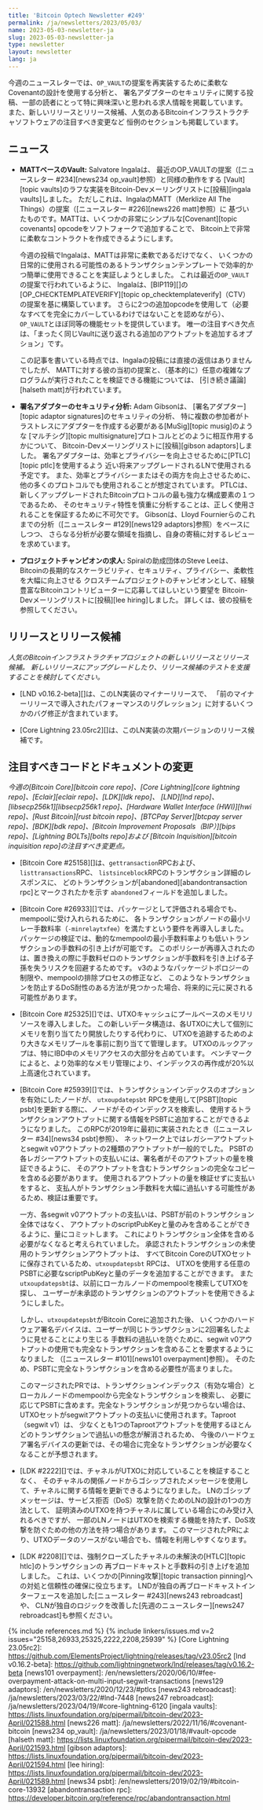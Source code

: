 ```yaml
---
title: 'Bitcoin Optech Newsletter #249'
permalink: /ja/newsletters/2023/05/03/
name: 2023-05-03-newsletter-ja
slug: 2023-05-03-newsletter-ja
type: newsletter
layout: newsletter
lang: ja
---
```

今週のニュースレターでは、`OP_VAULT`の提案を再実装するために柔軟なCovenantの設計を使用する分析と、
署名アダプターのセキュリティに関する投稿、一部の読者にとって特に興味深いと思われる求人情報を掲載しています。
また、新しいリリースとリリース候補、人気のあるBitcoinインフラストラクチャソフトウェアの注目すべき変更など
恒例のセクションも掲載しています。

## ニュース

- **MATTベースのVault:** Salvatore Ingalaは、
  最近のOP_VAULTの提案（[ニュースレター #234][news234 op_vault]参照）と同様の動作をする
  [Vault][topic vaults]のラフな実装をBitcoin-Devメーリングリストに[投稿][ingala vaults]しました。
  ただしこれは、IngalaのMATT（Merklize All The Things）の提案（[ニュースレター #226][news226 matt]参照）に
  基づいたものです。MATTは、いくつかの非常にシンプルな[Covenant][topic covenants] opcodeをソフトフォークで追加することで、
  Bitcoin上で非常に柔軟なコントラクトを作成できるようにします。

  今週の投稿でIngalaは、MATTは非常に柔軟であるだけでなく、
  いくつかの日常的に使用される可能性のあるトランザクションテンプレートで効率的かつ簡単に使用できることを実証しようとしました。
  これは最近の`OP_VAULT`の提案で行われているように、
  Ingalaは、[BIP119][]の[OP_CHECKTEMPLATEVERIFY][topic op_checktemplateverify]（CTV）の提案を基に構築しています。
  さらに2つの追加opcodeを使用して（必要なすべてを完全にカバーしているわけではないことを認めながら）、
  `OP_VAULT`とほぼ同等の機能セットを提供しています。
  唯一の注目すべき欠点は、「まったく同じVaultに送り返される追加のアウトプットを追加するオプション」です。

  この記事を書いている時点では、Ingalaの投稿には直接の返信はありませんでしたが、
  MATTに対する彼の当初の提案と、（基本的に）任意の複雑なプログラムが実行されたことを検証できる機能については、
  [引き続き議論][halseth matt]が行われています。

- **<!--analysis-of-signature-adaptor-security-->署名アダプターのセキュリティ分析:** Adam Gibsonは、
  [署名アダプター][topic adaptor signatures]のセキュリティの分析、
  特に複数の参加者がトラストレスにアダプターを作成する必要がある[MuSig][topic musig]のような
  [マルチシグ][topic multisignature]プロトコルとどのように相互作用するかについて、
  Bitcoin-Devメーリングリストに[投稿][gibson adaptors]しました。
  署名アダプターは、効率とプライバシーを向上させるために[PTLC][topic ptlc]を使用するよう
  近い将来アップグレードされるLNで使用される予定です。
  また、効率とプライバシーまたはその両方を向上させるために、他の多くのプロトコルでも使用されることが想定されています。
  PTLCは、新しくアップグレードされたBitcoinプロトコルの最も強力な構成要素の１つであるため、
  そのセキュリティ特性を慎重に分析することは、正しく使用されることを保証するために不可欠です。
  Gibsonは、Lloyd Fournierらのこれまでの分析（[ニュースレター #129][news129 adaptors]参照）をベースにしつつ、
  さらなる分析が必要な領域を指摘し、自身の寄稿に対するレビューを求めています。

- **<!--job-opportunity-for-project-champions-->プロジェクトチャンピオンの求人:** Spiralの助成団体のSteve Leeは、
  Bitcoinの長期的なスケーラビリティ、セキュリティ、プライバシー、柔軟性を大幅に向上させる
  クロスチームプロジェクトのチャンピオンとして、経験豊富なBitcoinコントリビューターに応募してほしいという要望を
  Bitcoin-Devメーリングリストに[投稿][lee hiring]しました。
  詳しくは、彼の投稿を参照してください。

## リリースとリリース候補

*人気のBitcoinインフラストラクチャプロジェクトの新しいリリースとリリース候補。
新しいリリースにアップグレードしたり、リリース候補のテストを支援することを検討してください。*

- [LND v0.16.2-beta][]は、このLN実装のマイナーリリースで、
  「前のマイナーリリースで導入されたパフォーマンスのリグレッション」に対するいくつかのバグ修正が含まれています。

- [Core Lightning 23.05rc2][]は、このLN実装の次期バージョンのリリース候補です。

## 注目すべきコードとドキュメントの変更

*今週の[Bitcoin Core][bitcoin core repo]、[Core
Lightning][core lightning repo]、[Eclair][eclair repo]、[LDK][ldk repo]、
[LND][lnd repo]、[libsecp256k1][libsecp256k1 repo]、[Hardware Wallet
Interface (HWI)][hwi repo]、[Rust Bitcoin][rust bitcoin repo]、[BTCPay
Server][btcpay server repo]、[BDK][bdk repo]、[Bitcoin Improvement
Proposals（BIP）][bips repo]、[Lightning BOLTs][bolts repo]および
[Bitcoin Inquisition][bitcoin inquisition repo]の注目すべき変更点。*

- [Bitcoin Core #25158][]は、`gettransaction`RPCおよび、`listtransactions`RPC、
  `listsinceblock`RPCのトランザクション詳細のレスポンスに、
  どのトランザクションが[abandoned][abandontransaction rpc]とマークされたかを示す
  `abandoned`フィールドを追加しました。

- [Bitcoin Core #26933][]では、パッケージとして評価される場合でも、mempoolに受け入れられるために、
  各トランザクションがノードの最小リレー手数料率（`-minrelaytxfee`）を満たすという要件を再導入しました。
  パッケージの検証では、動的なmempoolの最小手数料率よりも低いトランザクションの手数料の引き上げが可能です。
  このポリシーが再導入されたのは、置き換えの際に手数料ゼロのトランザクションが手数料を引き上げる子孫を失うリスクを回避するためです。
  v3のようなパッケージトポロジーの制限や、mempoolの排除プロセスの修正など、
  このようなトランザクションを防止するDoS耐性のある方法が見つかった場合、将来的に元に戻される可能性があります。

- [Bitcoin Core #25325][]では、UTXOキャッシュにプールベースのメモリリソースを導入しました。
  この新しいデータ構造は、各UTXOに大して個別にメモリを割り当てたり開放したりする代わりに、
  UTXOを追跡するためのより大きなメモリプールを事前に割り当てて管理します。
  UTXOのルックアップは、特にIBD中のメモリアクセスの大部分を占めています。
  ベンチマークによると、より効率的なメモリ管理により、インデックスの再作成が20%以上高速化されています。

- [Bitcoin Core #25939][]では、トランザクションインデックスのオプションを有効にしたノードが、
  `utxoupdatepsbt` RPCを使用して[PSBT][topic psbt]を更新する際に、ノードがそのインデックスを検索し、
  使用するトランザクションアウトプットに関する情報をPSBTに追加することができるようになりました。
  このRPCが2019年に最初に実装されたとき（[ニュースレター #34][news34 psbt]参照）、
  ネットワーク上ではレガシーアウトプットとsegwit v0アウトプットの2種類のアウトプットが一般的でした。
  PSBTの各レガシーアウトプットの支払いには、署名者がそのアウトプットの量を検証できるように、
  そのアウトプットを含むトランザクションの完全なコピーを含める必要があります。
  使用されるアウトプットの量を検証せずに支払いをすると、
  支払人がトランザクション手数料を大幅に過払いする可能性があるため、検証は重要です。

  一方、各segwit v0アウトプットの支払いは、PSBTが前のトランザクション全体ではなく、
  アウトプットのscriptPubKeyと量のみを含めることができるように、量にコミットします。
  これによりトランザクション全体を含める必要がなくなると考えられていました。
  承認されたトランザクションの未使用のトランザクションアウトプットは、
  すべてBitcoin CoreのUTXOセットに保存されているため、`utxoupdatepsbt` RPCは、
  UTXOを使用する任意のPSBTに必要なscriptPubKeyと量のデータを追加することができます。
  また`utxoupdatepsbt`は、以前にローカルノードのmempoolを検索してUTXOを探し、
  ユーザーが未承認のトランザクションのアウトプットを使用できるようにしました。

  しかし、`utxoupdatepsbt`がBitcoin Coreに追加された後、
  いくつかのハードウェア署名デバイスは、ユーザーが同じトランザクションに2回署名したように見せることにより生じる
  手数料の過払いを防ぐために、segwit v0アウトプットの使用でも完全なトランザクションを含めることを要求するようになりました
  （[ニュースレター #101][news101 overpayment]参照）。
  そのため、PSBTに完全なトランザクションを含める必要性が高まりました。

  このマージされたPRでは、トランザクションインデックス（有効な場合）とローカルノードのmempoolから完全なトランザクションを検索し、
  必要に応じてPSBTに含めます。完全なトランザクションが見つからない場合は、
  UTXOセットがsegwitアウトプットの支払いに使用されます。Taproot（segwit v1）は、
  少なくとも1つのTaprootアウトプットを使用するほとんどのトランザクションで過払いの懸念が解消されるため、
  今後のハードウェア署名デバイスの更新では、その場合に完全なトランザクションが必要なくなることが予想されます。

- [LDK #2222][]では、チャネルがUTXOに対応していることを検証することなく、
  そのチャネルの関係ノードからゴシップされたメッセージを使用して、チャネルに関する情報を更新できるようになりました。
  LNのゴシップメッセージは、サービス拒否（DoS）攻撃を防ぐためのLNの設計の1つの方法として、
  証明済みのUTXOを持つチャネルに属している場合にのみ受け入れるべきですが、
  一部のLNノードはUTXOを検索する機能を持たず、DoS攻撃を防ぐための他の方法を持つ場合があります。
  このマージされたPRにより、UTXOデータのソースがない場合でも、情報を利用しやすくなります。

- [LDK #2208][]では、強制クローズしたチャネルの未解決の[HTLC][topic htlc]のトランザクションの
  再ブロードキャストと手数料の引き上げを追加しました。
  これは、いくつかの[Pinning攻撃][topic transaction pinning]への対処と信頼性の確保に役立ちます。
  LNDが独自の再ブロードキャストインターフェースを追加した[ニュースレター #243][news243 rebroadcast]や、
  CLNが独自のロジックを改善した[先週のニュースレター][news247 rebroadcast]も参照ください。

{% include references.md %}
{% include linkers/issues.md v=2 issues="25158,26933,25325,2222,2208,25939" %}
[Core Lightning 23.05rc2]: https://github.com/ElementsProject/lightning/releases/tag/v23.05rc2
[lnd v0.16.2-beta]: https://github.com/lightningnetwork/lnd/releases/tag/v0.16.2-beta
[news101 overpayment]: /en/newsletters/2020/06/10/#fee-overpayment-attack-on-multi-input-segwit-transactions
[news129 adaptors]: /en/newsletters/2020/12/23/#ptlcs
[news243 rebroadcast]: /ja/newsletters/2023/03/22/#lnd-7448
[news247 rebroadcast]: /ja/newsletters/2023/04/19/#core-lightning-6120
[ingala vaults]: https://lists.linuxfoundation.org/pipermail/bitcoin-dev/2023-April/021588.html
[news226 matt]: /ja/newsletters/2022/11/16/#covenant-bitcoin
[news234 op_vault]: /ja/newsletters/2023/01/18/#vault-opcode
[halseth matt]: https://lists.linuxfoundation.org/pipermail/bitcoin-dev/2023-April/021593.html
[gibson adaptors]: https://lists.linuxfoundation.org/pipermail/bitcoin-dev/2023-April/021594.html
[lee hiring]: https://lists.linuxfoundation.org/pipermail/bitcoin-dev/2023-April/021589.html
[news34 psbt]: /en/newsletters/2019/02/19/#bitcoin-core-13932
[abandontransaction rpc]: https://developer.bitcoin.org/reference/rpc/abandontransaction.html
